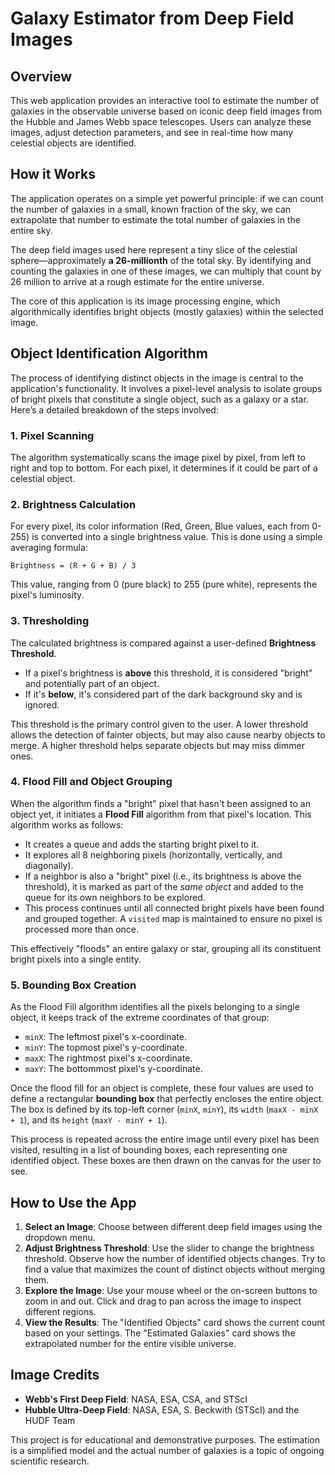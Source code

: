 
# Galaxy Estimator from Deep Field Images

## Overview

This web application provides an interactive tool to estimate the number of galaxies in the observable universe based on iconic deep field images from the Hubble and James Webb space telescopes. Users can analyze these images, adjust detection parameters, and see in real-time how many celestial objects are identified.

## How it Works

The application operates on a simple yet powerful principle: if we can count the number of galaxies in a small, known fraction of the sky, we can extrapolate that number to estimate the total number of galaxies in the entire sky.

The deep field images used here represent a tiny slice of the celestial sphere—approximately **a 26-millionth** of the total sky. By identifying and counting the galaxies in one of these images, we can multiply that count by 26 million to arrive at a rough estimate for the entire universe.

The core of this application is its image processing engine, which algorithmically identifies bright objects (mostly galaxies) within the selected image.

## Object Identification Algorithm

The process of identifying distinct objects in the image is central to the application's functionality. It involves a pixel-level analysis to isolate groups of bright pixels that constitute a single object, such as a galaxy or a star. Here’s a detailed breakdown of the steps involved:

### 1. Pixel Scanning

The algorithm systematically scans the image pixel by pixel, from left to right and top to bottom. For each pixel, it determines if it could be part of a celestial object.

### 2. Brightness Calculation

For every pixel, its color information (Red, Green, Blue values, each from 0-255) is converted into a single brightness value. This is done using a simple averaging formula:

`Brightness = (R + G + B) / 3`

This value, ranging from 0 (pure black) to 255 (pure white), represents the pixel's luminosity.

### 3. Thresholding

The calculated brightness is compared against a user-defined **Brightness Threshold**.
- If a pixel's brightness is **above** this threshold, it is considered "bright" and potentially part of an object.
- If it's **below**, it's considered part of the dark background sky and is ignored.

This threshold is the primary control given to the user. A lower threshold allows the detection of fainter objects, but may also cause nearby objects to merge. A higher threshold helps separate objects but may miss dimmer ones.

### 4. Flood Fill and Object Grouping

When the algorithm finds a "bright" pixel that hasn't been assigned to an object yet, it initiates a **Flood Fill** algorithm from that pixel's location. This algorithm works as follows:
- It creates a queue and adds the starting bright pixel to it.
- It explores all 8 neighboring pixels (horizontally, vertically, and diagonally).
- If a neighbor is also a "bright" pixel (i.e., its brightness is above the threshold), it is marked as part of the *same object* and added to the queue for its own neighbors to be explored.
- This process continues until all connected bright pixels have been found and grouped together. A `visited` map is maintained to ensure no pixel is processed more than once.

This effectively "floods" an entire galaxy or star, grouping all its constituent bright pixels into a single entity.

### 5. Bounding Box Creation

As the Flood Fill algorithm identifies all the pixels belonging to a single object, it keeps track of the extreme coordinates of that group:
- `minX`: The leftmost pixel's x-coordinate.
- `minY`: The topmost pixel's y-coordinate.
- `maxX`: The rightmost pixel's x-coordinate.
- `maxY`: The bottommost pixel's y-coordinate.

Once the flood fill for an object is complete, these four values are used to define a rectangular **bounding box** that perfectly encloses the entire object. The box is defined by its top-left corner (`minX`, `minY`), its `width` (`maxX - minX + 1`), and its `height` (`maxY - minY + 1`).

This process is repeated across the entire image until every pixel has been visited, resulting in a list of bounding boxes, each representing one identified object. These boxes are then drawn on the canvas for the user to see.

## How to Use the App

1.  **Select an Image**: Choose between different deep field images using the dropdown menu.
2.  **Adjust Brightness Threshold**: Use the slider to change the brightness threshold. Observe how the number of identified objects changes. Try to find a value that maximizes the count of distinct objects without merging them.
3.  **Explore the Image**: Use your mouse wheel or the on-screen buttons to zoom in and out. Click and drag to pan across the image to inspect different regions.
4.  **View the Results**: The "Identified Objects" card shows the current count based on your settings. The "Estimated Galaxies" card shows the extrapolated number for the entire visible universe.

## Image Credits

- **Webb's First Deep Field**: NASA, ESA, CSA, and STScI
- **Hubble Ultra-Deep Field**: NASA, ESA, S. Beckwith (STScI) and the HUDF Team

This project is for educational and demonstrative purposes. The estimation is a simplified model and the actual number of galaxies is a topic of ongoing scientific research.
